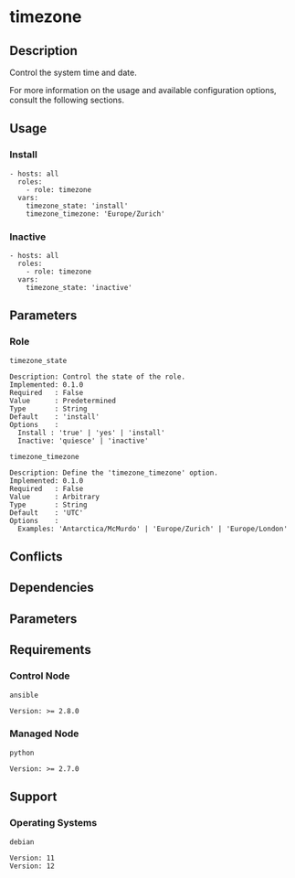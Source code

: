 # timezone

## Description

Control the system time and date.

For more information on the usage and available configuration options,
consult the following sections.

## Usage

### Install

```
- hosts: all
  roles:
    - role: timezone
  vars:
    timezone_state: 'install'
    timezone_timezone: 'Europe/Zurich'
```

### Inactive

```
- hosts: all
  roles:
    - role: timezone
  vars:
    timezone_state: 'inactive'
```

## Parameters

### Role

`timezone_state`

    Description: Control the state of the role.
    Implemented: 0.1.0
    Required   : False
    Value      : Predetermined
    Type       : String
    Default    : 'install'
    Options    :
      Install : 'true' | 'yes' | 'install'
      Inactive: 'quiesce' | 'inactive'

`timezone_timezone`

    Description: Define the 'timezone_timezone' option.
    Implemented: 0.1.0
    Required   : False
    Value      : Arbitrary
    Type       : String
    Default    : 'UTC'
    Options    :
      Examples: 'Antarctica/McMurdo' | 'Europe/Zurich' | 'Europe/London'

## Conflicts

## Dependencies

## Parameters

## Requirements

### Control Node

`ansible`

    Version: >= 2.8.0

### Managed Node

`python`

    Version: >= 2.7.0

## Support

### Operating Systems

`debian`

    Version: 11
    Version: 12
